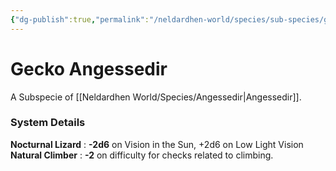 ```yaml
---
{"dg-publish":true,"permalink":"/neldardhen-world/species/sub-species/gecko-angessedir/"}
---
```


# Gecko Angessedir
A Subspecie of [[Neldardhen World/Species/Angessedir\|Angessedir]].



### System Details
**Nocturnal Lizard** : **-2d6** on Vision in the Sun, +2d6 on Low Light Vision
**Natural Climber** : **-2** on difficulty for checks related to climbing.